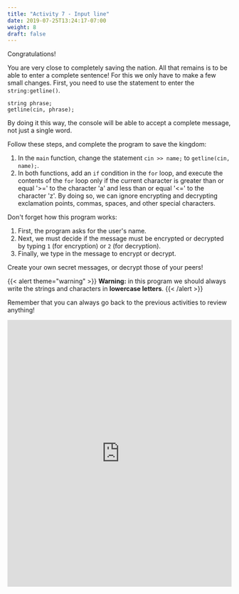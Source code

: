 ```yaml
---
title: "Activity 7 - Input line"
date: 2019-07-25T13:24:17-07:00
weight: 8
draft: false
---
```


Congratulations!

You are very close to completely saving the nation. All that remains is to be able to enter a complete sentence! For this we only have to make a few small changes. First, you need to use the statement to enter the `string:getline()`.
```
string phrase;
getline(cin, phrase);
```
By doing it this way, the console will be able to accept a complete message, not just a single word.

Follow these steps, and complete the program to save the kingdom:

1. In the `main` function, change the statement `cin >> name;` to `getline(cin, name);`.
2. In both functions, add an `if` condition in the `for` loop, and execute the contents of the `for` loop only if the current character is greater than or equal '>=' to the character 'a' and less than or equal '<=' to the character 'z'. By doing so, we can ignore encrypting and decrypting exclamation points, commas, spaces, and other special characters.

Don't forget how this program works:
1. First, the program asks for the user's name.
2. Next, we must decide if the message must be encrypted or decrypted by typing `1` (for encryption) or `2` (for decryption).
2. Finally, we type in the message to encrypt or decrypt.

Create your own secret messages, or decrypt those of your peers!

{{< alert theme="warning" >}} **Warning:** in this program we should always write the strings and characters in **lowercase letters**. {{< /alert >}}

Remember that you can always go back to the previous activities to review anything!

<iframe height="600px" width="100%" src="https://replit.com/@nuevofoundation/activity-7-english?lite=true#main.cpp" scrolling="no" frameborder="no" allowtransparency="true" allowfullscreen="true" sandbox="allow-forms allow-pointer-lock allow-popups allow-same-origin allow-scripts allow-modals"></iframe>
